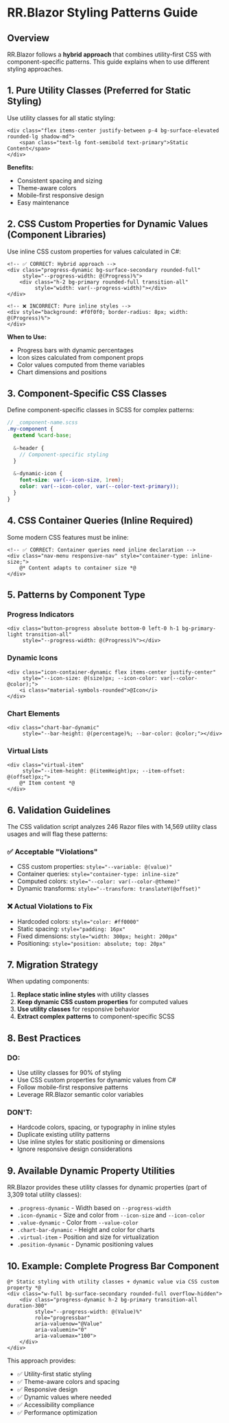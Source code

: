 # RR.Blazor Styling Patterns Guide

## Overview

RR.Blazor follows a **hybrid approach** that combines utility-first CSS with component-specific patterns. This guide explains when to use different styling approaches.

## 1. Pure Utility Classes (Preferred for Static Styling)

Use utility classes for all static styling:

```razor
<div class="flex items-center justify-between p-4 bg-surface-elevated rounded-lg shadow-md">
    <span class="text-lg font-semibold text-primary">Static Content</span>
</div>
```

**Benefits:**
- Consistent spacing and sizing
- Theme-aware colors
- Mobile-first responsive design
- Easy maintenance

## 2. CSS Custom Properties for Dynamic Values (Component Libraries)

Use inline CSS custom properties for values calculated in C#:

```razor
<!-- ✅ CORRECT: Hybrid approach -->
<div class="progress-dynamic bg-surface-secondary rounded-full" 
     style="--progress-width: @(Progress)%">
    <div class="h-2 bg-primary rounded-full transition-all" 
         style="width: var(--progress-width)"></div>
</div>

<!-- ❌ INCORRECT: Pure inline styles -->
<div style="background: #f0f0f0; border-radius: 8px; width: @(Progress)%">
</div>
```

**When to Use:**
- Progress bars with dynamic percentages
- Icon sizes calculated from component props
- Color values computed from theme variables
- Chart dimensions and positions

## 3. Component-Specific CSS Classes

Define component-specific classes in SCSS for complex patterns:

```scss
// _component-name.scss
.my-component {
  @extend %card-base;
  
  &-header {
    // Component-specific styling
  }
  
  &-dynamic-icon {
    font-size: var(--icon-size, 1rem);
    color: var(--icon-color, var(--color-text-primary));
  }
}
```

## 4. CSS Container Queries (Inline Required)

Some modern CSS features must be inline:

```razor
<!-- ✅ CORRECT: Container queries need inline declaration -->
<div class="nav-menu responsive-nav" style="container-type: inline-size;">
    @* Content adapts to container size *@
</div>
```

## 5. Patterns by Component Type

### Progress Indicators
```razor
<div class="button-progress absolute bottom-0 left-0 h-1 bg-primary-light transition-all" 
     style="--progress-width: @(Progress)%"></div>
```

### Dynamic Icons
```razor
<div class="icon-container-dynamic flex items-center justify-center" 
     style="--icon-size: @(size)px; --icon-color: var(--color-@color);">
    <i class="material-symbols-rounded">@Icon</i>
</div>
```

### Chart Elements
```razor
<div class="chart-bar-dynamic" 
     style="--bar-height: @(percentage)%; --bar-color: @color;"></div>
```

### Virtual Lists
```razor
<div class="virtual-item" 
     style="--item-height: @(itemHeight)px; --item-offset: @(offset)px;">
    @* Item content *@
</div>
```

## 6. Validation Guidelines

The CSS validation script analyzes 246 Razor files with 14,569 utility class usages and will flag these patterns:

### ✅ Acceptable "Violations"
- CSS custom properties: `style="--variable: @(value)"`
- Container queries: `style="container-type: inline-size"`
- Computed colors: `style="--color: var(--color-@theme)"`
- Dynamic transforms: `style="--transform: translateY(@offset)"`

### ❌ Actual Violations to Fix
- Hardcoded colors: `style="color: #ff0000"`
- Static spacing: `style="padding: 16px"`
- Fixed dimensions: `style="width: 300px; height: 200px"`
- Positioning: `style="position: absolute; top: 20px"`

## 7. Migration Strategy

When updating components:

1. **Replace static inline styles** with utility classes
2. **Keep dynamic CSS custom properties** for computed values
3. **Use utility classes** for responsive behavior
4. **Extract complex patterns** to component-specific SCSS

## 8. Best Practices

### DO:
- Use utility classes for 90% of styling
- Use CSS custom properties for dynamic values from C#
- Follow mobile-first responsive patterns
- Leverage RR.Blazor semantic color variables

### DON'T:
- Hardcode colors, spacing, or typography in inline styles
- Duplicate existing utility patterns
- Use inline styles for static positioning or dimensions
- Ignore responsive design considerations

## 9. Available Dynamic Property Utilities

RR.Blazor provides these utility classes for dynamic properties (part of 3,309 total utility classes):

- `.progress-dynamic` - Width based on `--progress-width`
- `.icon-dynamic` - Size and color from `--icon-size` and `--icon-color`
- `.value-dynamic` - Color from `--value-color`
- `.chart-bar-dynamic` - Height and color for charts
- `.virtual-item` - Position and size for virtualization
- `.position-dynamic` - Dynamic positioning values

## 10. Example: Complete Progress Bar Component

```razor
@* Static styling with utility classes + dynamic value via CSS custom property *@
<div class="w-full bg-surface-secondary rounded-full overflow-hidden">
    <div class="progress-dynamic h-2 bg-primary transition-all duration-300" 
         style="--progress-width: @(Value)%"
         role="progressbar" 
         aria-valuenow="@Value" 
         aria-valuemin="0" 
         aria-valuemax="100">
    </div>
</div>
```

This approach provides:
- ✅ Utility-first static styling
- ✅ Theme-aware colors and spacing  
- ✅ Responsive design
- ✅ Dynamic values where needed
- ✅ Accessibility compliance
- ✅ Performance optimization